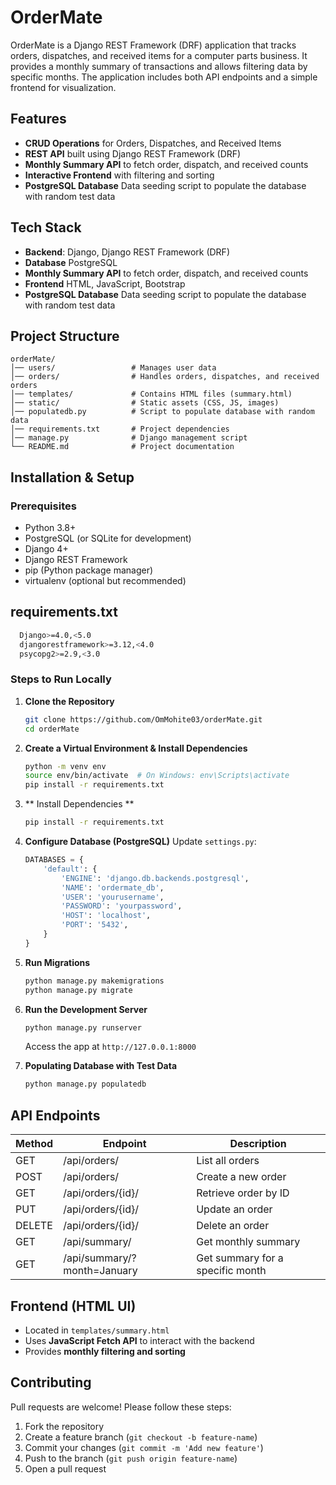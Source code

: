 # OrderMate

OrderMate is a Django REST Framework (DRF) application that tracks orders, dispatches, and received items for a computer parts business. It provides a monthly summary of transactions and allows filtering data by specific months. The application includes both API endpoints and a simple frontend for visualization.

## Features
- **CRUD Operations** for Orders, Dispatches, and Received Items
- **REST API** built using Django REST Framework (DRF)
- **Monthly Summary API** to fetch order, dispatch, and received counts
- **Interactive Frontend** with filtering and sorting
- **PostgreSQL Database** Data seeding script to populate the database with random test data

## Tech Stack
- **Backend**:  Django, Django REST Framework (DRF)
- **Database** PostgreSQL
- **Monthly Summary API** to fetch order, dispatch, and received counts
- **Frontend**  HTML, JavaScript, Bootstrap
- **PostgreSQL Database** Data seeding script to populate the database with random test data


## Project Structure
```
orderMate/
│── users/                 # Manages user data
│── orders/                # Handles orders, dispatches, and received orders
│── templates/             # Contains HTML files (summary.html)
│── static/                # Static assets (CSS, JS, images)
│── populatedb.py          # Script to populate database with random data
│── requirements.txt       # Project dependencies
│── manage.py              # Django management script
└── README.md              # Project documentation
```

## Installation & Setup

### Prerequisites
- Python 3.8+
- PostgreSQL (or SQLite for development)
- Django 4+
- Django REST Framework
- pip (Python package manager)
- virtualenv (optional but recommended)

## requirements.txt
 ```bash
   Django>=4.0,<5.0
   djangorestframework>=3.12,<4.0
   psycopg2>=2.9,<3.0
 ```

### Steps to Run Locally
1. **Clone the Repository**
   ```bash
   git clone https://github.com/OmMohite03/orderMate.git
   cd orderMate
   ```

2. **Create a Virtual Environment & Install Dependencies**
   ```bash
   python -m venv env
   source env/bin/activate  # On Windows: env\Scripts\activate
   pip install -r requirements.txt
   ```
3. ** Install Dependencies **
   ```bash
   pip install -r requirements.txt
   ```

4. **Configure Database (PostgreSQL)**
   Update `settings.py`:
   ```python
   DATABASES = {
       'default': {
           'ENGINE': 'django.db.backends.postgresql',
           'NAME': 'ordermate_db',
           'USER': 'yourusername',
           'PASSWORD': 'yourpassword',
           'HOST': 'localhost',
           'PORT': '5432',
       }
   }
   ```

5. **Run Migrations**
   ```bash
   python manage.py makemigrations
   python manage.py migrate
   ```
6. **Run the Development Server**
   ```bash
   python manage.py runserver
   ```
   Access the app at `http://127.0.0.1:8000`

6. **Populating Database with Test Data**
   ```bash
   python manage.py populatedb
   ```


## API Endpoints
| Method | Endpoint             | Description                   |
|--------|----------------------|-------------------------------|
| GET    | /api/orders/         | List all orders              |
| POST   | /api/orders/         | Create a new order           |
| GET    | /api/orders/{id}/    | Retrieve order by ID         |
| PUT    | /api/orders/{id}/    | Update an order              |
| DELETE | /api/orders/{id}/    | Delete an order              |
| GET    | /api/summary/        | Get monthly summary          |
| GET    | /api/summary/?month=January | Get summary for a specific month |

## Frontend (HTML UI)
- Located in `templates/summary.html`
- Uses **JavaScript Fetch API** to interact with the backend
- Provides **monthly filtering and sorting**

## Contributing
Pull requests are welcome! Please follow these steps:
1. Fork the repository
2. Create a feature branch (`git checkout -b feature-name`)
3. Commit your changes (`git commit -m 'Add new feature'`)
4. Push to the branch (`git push origin feature-name`)
5. Open a pull request

